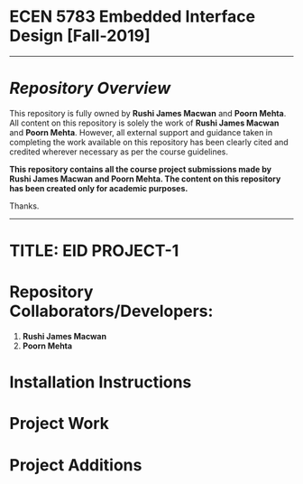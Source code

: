 # ECEN 5783 Embedded Interface Design [Fall-2019]

-----------------------------------------------------------------------------------------------------------------------------------------------
# *Repository Overview*

This repository is fully owned by **Rushi James Macwan** and **Poorn Mehta**. All content on this repository is solely the work of **Rushi James Macwan** and **Poorn Mehta**. However, all external support and guidance taken in completing the work available on this repository has been clearly cited and credited wherever necessary as per the course guidelines.

**This repository contains all the course project submissions made by Rushi James Macwan and Poorn Mehta. The content on this repository has been created only for academic purposes.**

Thanks.

-----------------------------------------------------------------------------------------------------------------------------------------------

# TITLE: EID PROJECT-1

# Repository Collaborators/Developers: 

1. **Rushi James Macwan**
2. **Poorn Mehta**

# Installation Instructions

# Project Work

# Project Additions

